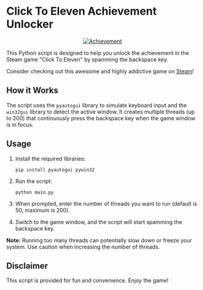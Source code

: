 # Click To Eleven Achievement Unlocker

<p align="center">
    <a href="https://store.steampowered.com/app/1586220/Click_To_Eleven/" target="_blank">
        <img src="https://i.imgur.com/DouauOb.png" alt="Achievement">
    </a>
</p>

This Python script is designed to help you unlock the achievement in the Steam game "Click To Eleven" by spamming the backspace key.

Consider checking out this awesome and highly addictive game on [Steam](https://store.steampowered.com/app/1586220/Click_To_Eleven/)!

## How it Works

The script uses the `pyautogui` library to simulate keyboard input and the `win32gui` library to detect the active window. It creates multiple threads (up to 200) that continuously press the backspace key when the game window is in focus.

## Usage

1. Install the required libraries:

    `pip install pyautogui pywin32`

2. Run the script:

    `python main.py`


3. When prompted, enter the number of threads you want to run (default is 50, maximum is 200).

4. Switch to the game window, and the script will start spamming the backspace key.

**Note:** Running too many threads can potentially slow down or freeze your system. Use caution when increasing the number of threads.

## Disclaimer

This script is provided for fun and convenience. Enjoy the game!
